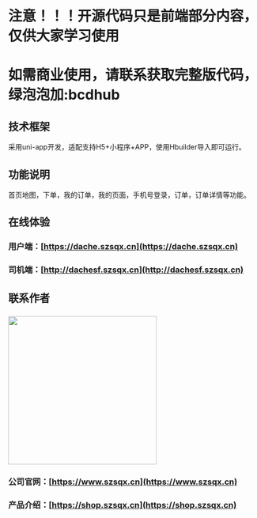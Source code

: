 
# 注意！！！开源代码只是前端部分内容，仅供大家学习使用
# 如需商业使用，请联系获取完整版代码，绿泡泡加:bcdhub

## 技术框架
采用uni-app开发，适配支持H5+小程序+APP，使用Hbuilder导入即可运行。

## 功能说明
首页地图，下单，我的订单，我的页面，手机号登录，订单，订单详情等功能。

## 在线体验
### 用户端：[https://dache.szsqx.cn](https://dache.szsqx.cn)
### 司机端：[http://dachesf.szsqx.cn](http://dachesf.szsqx.cn)

## 联系作者
### <img src="https://shop.szsqx.cn/images/qrcode.jpg" width="300" height="300">

### 公司官网：[https://www.szsqx.cn](https://www.szsqx.cn)
### 产品介绍：[https://shop.szsqx.cn](https://shop.szsqx.cn)